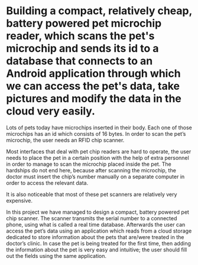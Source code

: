 # Building a compact, relatively cheap, battery powered pet microchip reader, which scans the pet's microchip and sends its id to a database that connects to an Android application through which we can access the pet's data, take pictures and modify the data in the cloud very easily.
Lots of pets today have microchips inserted in their body.
Each one of those microchips has an id which consists of 16 bytes.
In order to scan the pet’s microchip, the user needs an RFID chip scanner.

Most interfaces that deal with pet chip readers are hard to operate, the user needs to place the pet in a certain position with the help of extra personnel in order to manage to scan the microchip placed inside the pet.
The hardships do not end here, because after scanning the microchip, the doctor must insert the chip’s number manually on a separate computer in order to access the relevant data. 

It is also noticeable that most of these pet scanners are relatively very expensive.

In this project we have managed to design a compact, battery powered pet chip scanner. 
The scanner transmits the serial number to a connected phone, using what is called a real time database.
Afterwards the user can access the pet’s data using an application which reads from a cloud storage dedicated to store information about the pets that are/were treated in the doctor’s clinic.
In case the pet is being treated for the first time, then adding the information about the pet is very easy and intuitive; the user should fill out the fields using the same application.
